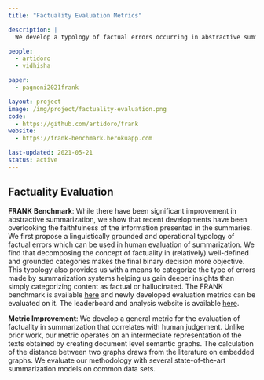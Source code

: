 ```yaml
---
title: "Factuality Evaluation Metrics"

description: |
  We develop a typology of factual errors occurring in abstractive summarization and built a  benchmark for factuality metrics in abstractive summarizaiton.

people:
  - artidoro
  - vidhisha

paper:
  - pagnoni2021frank

layout: project
image: /img/project/factuality-evaluation.png
code:
  - https://github.com/artidoro/frank
website:
  - https://frank-benchmark.herokuapp.com

last-updated: 2021-05-21
status: active
---
```

## Factuality Evaluation
**FRANK Benchmark**: While there have been significant improvement in abstractive summarization, we show that recent developments have been overlooking the faithfulness of the information presented in the summaries. We first propose a linguistically grounded and operational typology of factual errors which can be used in human evaluation of summarization. We find that decomposing the concept of factuality in (relatively) well-defined and grounded categories makes the final binary decision more objective. This typology also provides us with a means to categorize the type of errors made by summarization systems helping us gain deeper insights than simply categorizing content as factual or hallucinated. The FRANK benchmark is available [here](https://github.com/artidoro/frank) and newly developed evaluation metrics can be evaluated on it. The leaderboard and analysis website is available [here](https://frank-benchmark.herokuapp.com).


**Metric Improvement**: We develop a general metric for the evaluation of factuality in summarization that correlates with human judgement. Unlike prior work, our metric operates on an intermediate representation of the texts obtained by creating document level semantic graphs. The calculation of the distance between two graphs draws from the literature on embedded graphs. We evaluate our methodology with several state-of-the-art summarization models on common data sets.
